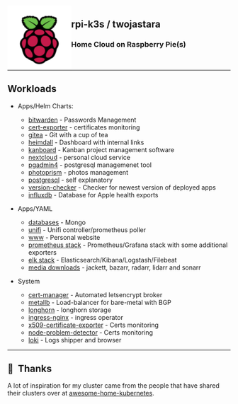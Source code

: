 <img src="assets/rpi.png" align="left" width="144px" height="144px"/>

<!--img src="https://raspbernetes.github.io/img/logo.svg" align="left" width="144px"
height="144px"/-->

## rpi-k3s / twojastara

### Home Cloud on Raspberry Pie(s)

<br>
<!--START_SECTION_PROFILE_VIEWS:readme-info-->

<!--END_SECTION_PROFILE_VIEWS:readme-info-->

* * *

## Workloads

- Apps/Helm Charts:

  - [bitwarden](cluster/cluster/helm/bitwarden) - Passwords Management
  - [cert-exporter](cluster/helm/cert-exporter) - certificates monitoring
  - [gitea](cluster/helm/gitea) - Git with a cup of tea
  - [heimdall](cluster/helm/heimdall) - Dashboard with internal links
  - [kanboard](cluster/helm/kanboard) - Kanban project management software
  - [nextcloud](cluster/helm/nextcloud) - personal cloud service
  - [pgadmin4](cluster/helm/pgadmin) - postgresql managemenet tool
  - [photoprism](cluster/helm/photoprism) - photos management
  - [postgresql](cluster/helm/postgresql) - self explanatory
  - [version-checker](cluster/helm/version-checker) - Checker for newest version of deployed apps
  - [influxdb](cluster/helm/influxdb) - Database for Apple health exports

- Apps/YAML

  - [databases](cluster/apps/db) - Mongo
  - [unifi](cluster/apps/unifi) - Unifi controller/prometheus poller
  - [www](cluster/apps/www) - Personal website
  - [prometheus stack](cluster/apps/monitoring) - Prometheus/Grafana stack with some additional exporters
  - [elk stack](cluster/apps/logging) - Elasticsearch/Kibana/Logstash/Filebeat
  - [media downloads](cluster/apps/media) - jackett, bazarr, radarr, lidarr and sonarr

- System

  - [cert-manager](https://github.com/jetstack/cert-manager) - Automated letsencrypt broker
  - [metallb](cluster/core/networking) - Load-balancer for bare-metal with BGP
  - [longhorn](cluster/helm/longhorn) - longhorn storage
  - [ingress-nginx](cluster/helm/ingress-nginx) - ingress operator
  - [x509-certificate-exporter](cluster/helm/x509-certificate-exporter) - Certs monitoring
  - [node-problem-detector](cluster/helm/node-problem-detector) - Certs monitoring
  - [loki](cluster/helm/loki) - Logs shipper and browser

<!--START_SECTION_LINES_OF_CODE:readme-info-->

<!--END_SECTION_LINES_OF_CODE:readme-info-->

* * *

## :handshake:  Thanks

A lot of inspiration for my cluster came from the people that have shared their
clusters over at [awesome-home-kubernetes].

[awesome-home-kubernetes]: https://github.com/k8s-at-home/awesome-home-kubernetes
